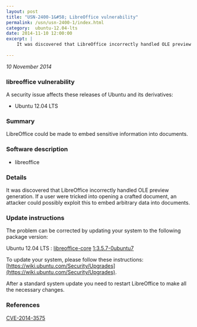 ```yaml
---
layout: post
title: "USN-2400-1&#58; LibreOffice vulnerability"
permalink: /usn/usn-2400-1/index.html
category:  ubuntu-12.04-lts
date: 2014-11-10 12:00:00
excerpt: |
    It was discovered that LibreOffice incorrectly handled OLE preview generation. If a user were tricked into opening a crafted document, an attacker could possibly exploit this to embed arbitrary data into documents. 
    
--- 
```

 
 

*10 November 2014*

### libreoffice vulnerability

A security issue affects these releases of Ubuntu and its derivatives:

* Ubuntu 12.04 LTS

### Summary

LibreOffice could be made to embed sensitive information into documents. 

### Software description

* libreoffice 

### Details

It was discovered that LibreOffice incorrectly handled OLE preview generation. If a user were tricked into opening a crafted document, an attacker could possibly exploit this to embed arbitrary data into documents. 

### Update instructions

The problem can be corrected by updating your system to the following package version:

Ubuntu 12.04 LTS
 : [libreoffice-core](https://launchpad.net/ubuntu/+source/libreoffice) <span> [1:3.5.7-0ubuntu7](https://launchpad.net/ubuntu/+source/libreoffice/1:3.5.7-0ubuntu7) </span> 

To update your system, please follow these instructions: [https://wiki.ubuntu.com/Security/Upgrades](https://wiki.ubuntu.com/Security/Upgrades).

After a standard system update you need to restart LibreOffice to make all the necessary changes. 

### References

 
 [CVE-2014-3575](http://people.ubuntu.com/~ubuntu-security/cve/CVE-2014-3575)
 

